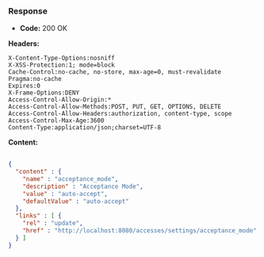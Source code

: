 ### Response

* **Code:** 200 OK

**Headers:**

`X-Content-Type-Options:nosniff`  
`X-XSS-Protection:1; mode=block`  
`Cache-Control:no-cache, no-store, max-age=0, must-revalidate`  
`Pragma:no-cache`  
`Expires:0`  
`X-Frame-Options:DENY`  
`Access-Control-Allow-Origin:*`  
`Access-Control-Allow-Methods:POST, PUT, GET, OPTIONS, DELETE`  
`Access-Control-Allow-Headers:authorization, content-type, scope`  
`Access-Control-Max-Age:3600`  
`Content-Type:application/json;charset=UTF-8`  

**Content:**

```json
    
{
  "content" : {
    "name" : "acceptance_mode",
    "description" : "Acceptance Mode",
    "value" : "auto-accept",
    "defaultValue" : "auto-accept"
  },
  "links" : [ {
    "rel" : "update",
    "href" : "http://localhost:8080/accesses/settings/acceptance_mode"
  } ]
}
```
